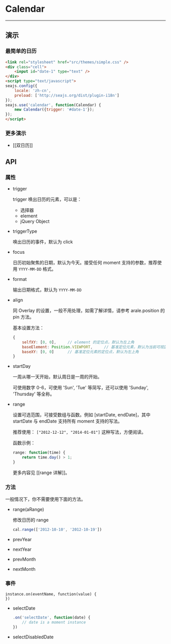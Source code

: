 # Calendar

-------------


## 演示


### 最简单的日历

````html
<link rel="stylesheet" href="src/themes/simple.css" />
<div class="cell">
    <input id="date-1" type="text" />
</div>
<script type="text/javascript">
seajs.config({
    locale: 'zh-cn',
    preload: ['http://seajs.org/dist/plugin-i18n']
});
seajs.use('calendar', function(Calendar) {
    new Calendar({trigger: '#date-1'});
});
</script>
````

### 更多演示

- [[双日历]]


## API


### 属性

- trigger

    trigger 唤出日历的元素，可以是：

    - 选择器
    - element
    - jQuery Object

- triggerType

    唤出日历的事件，默认为 click

- focus

    日历初始聚焦的日期，默认为今天。接受任何 moment 支持的参数，推荐使用 ``YYYY-MM-DD`` 格式。

- format

    输出日期格式，默认为 ``YYYY-MM-DD``

- align

    同 Overlay 的设置，一般不用处理，如需了解详情，请参考 arale.position 的 pin 方法。

    基本设置方法：

    ```javascript
    {
        selfXY: [0, 0],     // element 的定位点，默认为左上角
        baseElement: Position.VIEWPORT,     // 基准定位元素，默认为当前可视区域
        baseXY: [0, 0]      // 基准定位元素的定位点，默认为左上角
    }
    ```

- startDay

    一周从哪一天开始，默认周日是一周的开始。

    可使用数字 0-6，可使用 'Sun', 'Tue' 等简写，还可以使用 'Sunday', 'Thursday' 等全称。

- range

    设置可选范围，可接受数组与函数。例如 [startDate, endDate]，其中 startDate 与 endDate 支持所有 moment 支持的写法。

    推荐使用： ``["2012-12-12", "2014-01-01"]`` 这种写法，方便阅读。

    函数示例：

    ```javascript
    range: function(time) {
        return time.day() > 1;
    }
    ```

    更多内容见 [[range 详解]]。 


### 方法

一般情况下，你不需要使用下面的方法。

- range(aRange)

    修改日历的 range

    ```javascript
    cal.range(['2012-10-10', '2012-10-19'])
    ```

- prevYear

- nextYear

- prevMonth

- nextMonth


### 事件


```
instance.on(eventName, function(value) {
})
```

- selectDate

    ```javascript
    .on('selectDate', function(date) {
        // date is a moment instance
    })
    ```

- selectDisabledDate

